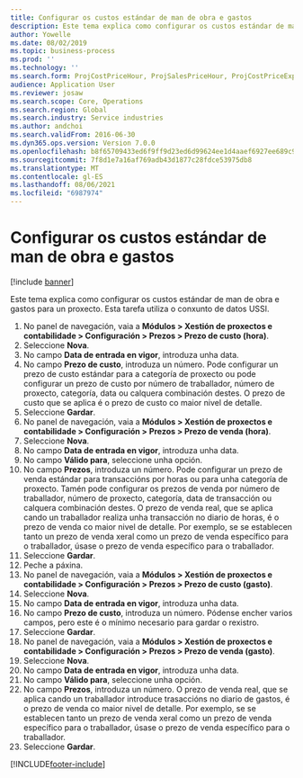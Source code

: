 ```yaml
---
title: Configurar os custos estándar de man de obra e gastos
description: Este tema explica como configurar os custos estándar de man de obra e gastos para un proxecto.
author: Yowelle
ms.date: 08/02/2019
ms.topic: business-process
ms.prod: ''
ms.technology: ''
ms.search.form: ProjCostPriceHour, ProjSalesPriceHour, ProjCostPriceExpense, ProjSalesPriceCost
audience: Application User
ms.reviewer: josaw
ms.search.scope: Core, Operations
ms.search.region: Global
ms.search.industry: Service industries
ms.author: andchoi
ms.search.validFrom: 2016-06-30
ms.dyn365.ops.version: Version 7.0.0
ms.openlocfilehash: b8f65709433ed6f9ff9d23ed6d99624ee1d4aaef6927ee689c9f7651807340c5
ms.sourcegitcommit: 7f8d1e7a16af769adb43d1877c28fdce53975db8
ms.translationtype: MT
ms.contentlocale: gl-ES
ms.lasthandoff: 08/06/2021
ms.locfileid: "6987974"
---
```

# <a name="configure-standard-costs-for-labor-and-expenses"></a>Configurar os custos estándar de man de obra e gastos

[!include [banner](../../includes/banner.md)]

Este tema explica como configurar os custos estándar de man de obra e gastos para un proxecto. Esta tarefa utiliza o conxunto de datos USSI.

1. No panel de navegación, vaia a **Módulos > Xestión de proxectos e contabilidade > Configuración > Prezos > Prezo de custo (hora)**.
2. Seleccione **Nova**.
3. No campo **Data de entrada en vigor**, introduza unha data.
4. No campo **Prezo de custo**, introduza un número. Pode configurar un prezo de custo estándar para a categoría de proxecto ou pode configurar un prezo de custo por número de traballador, número de proxecto, categoría, data ou calquera combinación destes. O prezo de custo que se aplica é o prezo de custo co maior nivel de detalle.  
5. Seleccione **Gardar**.
6. No panel de navegación, vaia a **Módulos > Xestión de proxectos e contabilidade > Configuración > Prezos > Prezo de venda (hora)**.
7. Seleccione **Nova**.
8. No campo **Data de entrada en vigor**, introduza unha data.
9. No campo **Válido para**, seleccione unha opción.
10. No campo **Prezos**, introduza un número. Pode configurar un prezo de venda estándar para transaccións por horas ou para unha categoría de proxecto. Tamén pode configurar os prezos de venda por número de traballador, número de proxecto, categoría, data de transacción ou calquera combinación destes. O prezo de venda real, que se aplica cando un traballador realiza unha transacción no diario de horas, é o prezo de venda co maior nivel de detalle. Por exemplo, se se establecen tanto un prezo de venda xeral como un prezo de venda específico para o traballador, úsase o prezo de venda específico para o traballador.  
11. Seleccione **Gardar**.
12. Peche a páxina.
13. No panel de navegación, vaia a **Módulos > Xestión de proxectos e contabilidade > Configuración > Prezos > Prezo de custo (gasto)**.
14. Seleccione **Nova**.
15. No campo **Data de entrada en vigor**, introduza unha data.
16. No campo **Prezo de custo**, introduza un número. Pódense encher varios campos, pero este é o mínimo necesario para gardar o rexistro.  
17. Seleccione **Gardar**.
18. No panel de navegación, vaia a **Módulos > Xestión de proxectos e contabilidade > Configuración > Prezos > Prezo de venda (gasto)**.
19. Seleccione **Nova**.
20. No campo **Data de entrada en vigor**, introduza unha data.
21. No campo **Válido para**, seleccione unha opción.
22. No campo **Prezos**, introduza un número. O prezo de venda real, que se aplica cando un traballador introduce trasaccións no diario de gastos, é o prezo de venda co maior nivel de detalle. Por exemplo, se se establecen tanto un prezo de venda xeral como un prezo de venda específico para o traballador, úsase o prezo de venda específico para o traballador.  
23. Seleccione **Gardar**.



[!INCLUDE[footer-include](../../includes/footer-banner.md)]